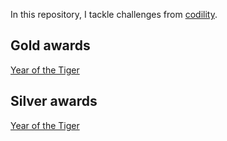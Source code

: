 In this repository, I tackle challenges from [codility](https://app.codility.com/programmers/challenges/).

## Gold awards
[Year of the Tiger](https://app.codility.com/cert/view/certCTSHSK-HE73HTSWEGBXJB2U/)

## Silver awards
[Year of the Tiger](https://app.codility.com/cert/view/certFP7842-3SRWGXP94893VSSF/)
